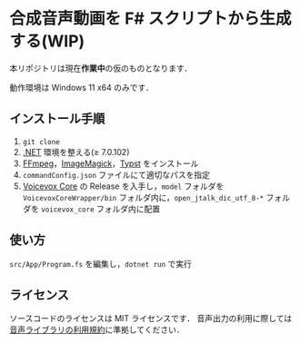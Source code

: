# 合成音声動画を F# スクリプトから生成する(WIP)

本リポジトリは現在**作業中**の仮のものとなります．

動作環境は Windows 11 x64 のみです．

## インストール手順

1. `git clone`
2. [.NET](https://dotnet.microsoft.com/en-us/) 環境を整える(≥ 7.0.102)
3. [FFmpeg](https://ffmpeg.org/)，[ImageMagick](https://imagemagick.org/index.php)，[Typst](https://github.com/typst/) をインストール
4. `commandConfig.json` ファイルにて適切なパスを指定
5. [Voicevox Core](https://github.com/VOICEVOX/voicevox_core) の Release を入手し，`model` フォルダを `VoicevoxCoreWrapper/bin` フォルダ内に，`open_jtalk_dic_utf_8-*` フォルダを `voicevox_core` フォルダ内に配置

## 使い方

`src/App/Program.fs` を編集し，`dotnet run` で実行

## ライセンス

ソースコードのライセンスは MIT ライセンスです．
音声出力の利用に際しては[音声ライブラリの利用規約](./VoicevoxCoreWrapper/voicevox_core/README.txt)に準拠してください．
